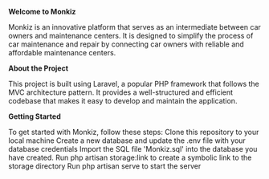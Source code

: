 <b>Welcome to Monkiz</b>

Monkiz is an innovative platform that serves as an intermediate between car owners and maintenance centers. It is designed to simplify the process of car maintenance and repair by connecting car owners with reliable and affordable maintenance centers.

<b>About the Project</b>

This project is built using Laravel, a popular PHP framework that follows the MVC architecture pattern. It provides a well-structured and efficient codebase that makes it easy to develop and maintain the application.

<b>Getting Started</b>

To get started with Monkiz, follow these steps:
Clone this repository to your local machine
Create a new database and update the .env file with your database credentials
Import the SQL file 'Monkiz.sql' into the database you have created.
Run php artisan storage:link to create a symbolic link to the storage directory
Run php artisan serve to start the server
